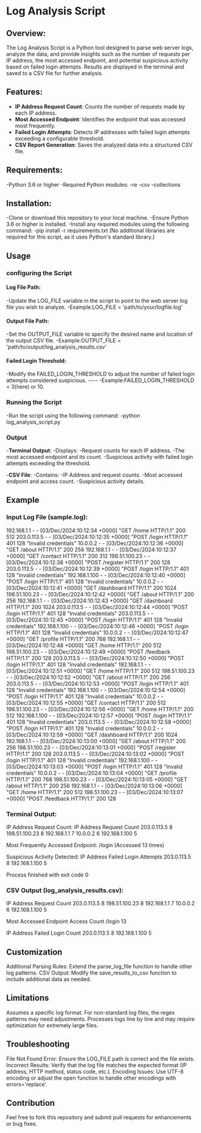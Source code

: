 # Log Analysis Script
## Overview:
The Log Analysis Script is a Python tool designed to parse web server logs, analyze the data, and provide insights such as the number of requests per IP address, the most accessed endpoint, and potential suspicious activity based on failed login attempts. Results are displayed in the terminal and saved to a CSV file for further analysis.

## Features:
- **IP Address Request Count**: Counts the number of requests made by each IP address.
- **Most Accessed Endpoint**: Identifies the endpoint that was accessed most frequently.
- **Failed Login Attempts**: Detects IP addresses with failed login attempts exceeding a configurable threshold.
- **CSV Report Generation**: Saves the analyzed data into a structured CSV file.

## Requirements:
-Python 3.6 or higher
-Required Python modules:
  -re
  -csv
  -collections

## Installation:
-Clone or download this repository to your local machine.
-Ensure Python 3.6 or higher is installed.
-Install any required modules using the following command:
  -pip install -r requirements.txt
(No additional libraries are required for this script, as it uses Python's standard library.)

## Usage
### configuring the Script
#### Log File Path:
-Update the LOG_FILE variable in the script to point to the web server log file you wish to analyze. 
-Example:LOG_FILE = 'path/to/your/logfile.log'
#### Output File Path:
-Set the OUTPUT_FILE variable to specify the desired name and location of the output CSV file. 
-Example:OUTPUT_FILE = 'path/to/output/log_analysis_results.csv'
#### Failed Login Threshold:
-Modify the FAILED_LOGIN_THRESHOLD to adjust the number of failed login attempts considered suspicious. ---- 
-Example:FAILED_LOGIN_THRESHOLD = 3(here) or 10.

### Running the Script
-Run the script using the following command:
  -python log_analysis_script.py

### Output
-**Terminal Output**:
  -Displays:
    -Request counts for each IP address.
    -The most accessed endpoint and its count.
    -Suspicious activity with failed login attempts exceeding the threshold.

-**CSV File**:
 -Contains:
   -IP Address and request counts.
   -Most accessed endpoint and access count.
   -Suspicious activity details.

## Example
### Input Log File (sample.log):
192.168.1.1 - - [03/Dec/2024:10:12:34 +0000] "GET /home HTTP/1.1" 200 512
203.0.113.5 - - [03/Dec/2024:10:12:35 +0000] "POST /login HTTP/1.1" 401 128 "Invalid credentials"
10.0.0.2 - - [03/Dec/2024:10:12:36 +0000] "GET /about HTTP/1.1" 200 256
192.168.1.1 - - [03/Dec/2024:10:12:37 +0000] "GET /contact HTTP/1.1" 200 312
198.51.100.23 - - [03/Dec/2024:10:12:38 +0000] "POST /register HTTP/1.1" 200 128
203.0.113.5 - - [03/Dec/2024:10:12:39 +0000] "POST /login HTTP/1.1" 401 128 "Invalid credentials"
192.168.1.100 - - [03/Dec/2024:10:12:40 +0000] "POST /login HTTP/1.1" 401 128 "Invalid credentials"
10.0.0.2 - - [03/Dec/2024:10:12:41 +0000] "GET /dashboard HTTP/1.1" 200 1024
198.51.100.23 - - [03/Dec/2024:10:12:42 +0000] "GET /about HTTP/1.1" 200 256
192.168.1.1 - - [03/Dec/2024:10:12:43 +0000] "GET /dashboard HTTP/1.1" 200 1024
203.0.113.5 - - [03/Dec/2024:10:12:44 +0000] "POST /login HTTP/1.1" 401 128 "Invalid credentials"
203.0.113.5 - - [03/Dec/2024:10:12:45 +0000] "POST /login HTTP/1.1" 401 128 "Invalid credentials"
192.168.1.100 - - [03/Dec/2024:10:12:46 +0000] "POST /login HTTP/1.1" 401 128 "Invalid credentials"
10.0.0.2 - - [03/Dec/2024:10:12:47 +0000] "GET /profile HTTP/1.1" 200 768
192.168.1.1 - - [03/Dec/2024:10:12:48 +0000] "GET /home HTTP/1.1" 200 512
198.51.100.23 - - [03/Dec/2024:10:12:49 +0000] "POST /feedback HTTP/1.1" 200 128
203.0.113.5 - - [03/Dec/2024:10:12:50 +0000] "POST /login HTTP/1.1" 401 128 "Invalid credentials"
192.168.1.1 - - [03/Dec/2024:10:12:51 +0000] "GET /home HTTP/1.1" 200 512
198.51.100.23 - - [03/Dec/2024:10:12:52 +0000] "GET /about HTTP/1.1" 200 256
203.0.113.5 - - [03/Dec/2024:10:12:53 +0000] "POST /login HTTP/1.1" 401 128 "Invalid credentials"
192.168.1.100 - - [03/Dec/2024:10:12:54 +0000] "POST /login HTTP/1.1" 401 128 "Invalid credentials"
10.0.0.2 - - [03/Dec/2024:10:12:55 +0000] "GET /contact HTTP/1.1" 200 512
198.51.100.23 - - [03/Dec/2024:10:12:56 +0000] "GET /home HTTP/1.1" 200 512
192.168.1.100 - - [03/Dec/2024:10:12:57 +0000] "POST /login HTTP/1.1" 401 128 "Invalid credentials"
203.0.113.5 - - [03/Dec/2024:10:12:58 +0000] "POST /login HTTP/1.1" 401 128 "Invalid credentials"
10.0.0.2 - - [03/Dec/2024:10:12:59 +0000] "GET /dashboard HTTP/1.1" 200 1024
192.168.1.1 - - [03/Dec/2024:10:13:00 +0000] "GET /about HTTP/1.1" 200 256
198.51.100.23 - - [03/Dec/2024:10:13:01 +0000] "POST /register HTTP/1.1" 200 128
203.0.113.5 - - [03/Dec/2024:10:13:02 +0000] "POST /login HTTP/1.1" 401 128 "Invalid credentials"
192.168.1.100 - - [03/Dec/2024:10:13:03 +0000] "POST /login HTTP/1.1" 401 128 "Invalid credentials"
10.0.0.2 - - [03/Dec/2024:10:13:04 +0000] "GET /profile HTTP/1.1" 200 768
198.51.100.23 - - [03/Dec/2024:10:13:05 +0000] "GET /about HTTP/1.1" 200 256
192.168.1.1 - - [03/Dec/2024:10:13:06 +0000] "GET /home HTTP/1.1" 200 512
198.51.100.23 - - [03/Dec/2024:10:13:07 +0000] "POST /feedback HTTP/1.1" 200 128

### Terminal Output:
IP Address Request Count:
IP Address            Request Count
203.0.113.5                       8
198.51.100.23                     8
192.168.1.1                       7
10.0.0.2                          6
192.168.1.100                     5

Most Frequently Accessed Endpoint:
/login (Accessed 13 times)

Suspicious Activity Detected:
IP Address          Failed Login Attempts
203.0.113.5                            8
192.168.1.100                          5

Process finished with exit code 0

### CSV Output (log_analysis_results.csv):
IP Address	Request Count
203.0.113.5	      8
198.51.100.23	      8
192.168.1.1	      7
10.0.0.2	      6
192.168.1.100	      5
	
Most Accessed Endpoint	Access Count
/login	 13
	
IP Address	Failed Login Count
203.0.113.5	            8
192.168.1.100	            5


## Customization
Additional Parsing Rules:
Extend the parse_log_file function to handle other log patterns.
CSV Output:
Modify the save_results_to_csv function to include additional data as needed.

## Limitations
Assumes a specific log format. For non-standard log files, the regex patterns may need adjustments.
Processes logs line by line and may require optimization for extremely large files.

## Troubleshooting
File Not Found Error:
Ensure the LOG_FILE path is correct and the file exists.
Incorrect Results:
Verify that the log file matches the expected format (IP address, HTTP method, status code, etc.).
Encoding Issues:
Use UTF-8 encoding or adjust the open function to handle other encodings with errors='replace'.

## Contribution
Feel free to fork this repository and submit pull requests for enhancements or bug fixes.
